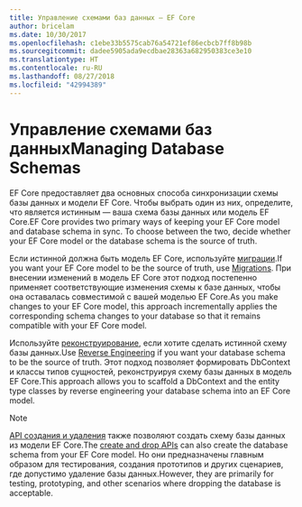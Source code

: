 ```yaml
---
title: Управление схемами баз данных — EF Core
author: bricelam
ms.date: 10/30/2017
ms.openlocfilehash: c1ebe33b5575cab76a54721ef86ecbcb7ff8b98b
ms.sourcegitcommit: dadee5905ada9ecdbae28363a682950383ce3e10
ms.translationtype: HT
ms.contentlocale: ru-RU
ms.lasthandoff: 08/27/2018
ms.locfileid: "42994389"
---
```

# <a name="managing-database-schemas"></a><span data-ttu-id="5a307-102">Управление схемами баз данных</span><span class="sxs-lookup"><span data-stu-id="5a307-102">Managing Database Schemas</span></span>
<span data-ttu-id="5a307-103">EF Core предоставляет два основных способа синхронизации схемы базы данных и модели EF Core. Чтобы выбрать один из них, определите, что является истинным — ваша схема базы данных или модель EF Core.</span><span class="sxs-lookup"><span data-stu-id="5a307-103">EF Core provides two primary ways of keeping your EF Core model and database schema in sync. To choose between the two, decide whether your EF Core model or the database schema is the source of truth.</span></span>

<span data-ttu-id="5a307-104">Если истинной должна быть модель EF Core, используйте [миграции][1].</span><span class="sxs-lookup"><span data-stu-id="5a307-104">If you want your EF Core model to be the source of truth, use [Migrations][1].</span></span> <span data-ttu-id="5a307-105">При внесении изменений в модель EF Core этот подход постепенно применяет соответствующие изменения схемы к базе данных, чтобы она оставалась совместимой с вашей моделью EF Core.</span><span class="sxs-lookup"><span data-stu-id="5a307-105">As you make changes to your EF Core model, this approach incrementally applies the corresponding schema changes to your database so that it remains compatible with your EF Core model.</span></span>

<span data-ttu-id="5a307-106">Используйте [реконструирование][2], если хотите сделать истинной схему базы данных.</span><span class="sxs-lookup"><span data-stu-id="5a307-106">Use [Reverse Engineering][2] if you want your database schema to be the source of truth.</span></span> <span data-ttu-id="5a307-107">Этот подход позволяет формировать DbContext и классы типов сущностей, реконструируя схему базы данных в модель EF Core.</span><span class="sxs-lookup"><span data-stu-id="5a307-107">This approach allows you to scaffold a DbContext and the entity type classes by reverse engineering your database schema into an EF Core model.</span></span>

> [!NOTE]
> <span data-ttu-id="5a307-108">[API создания и удаления][3] также позволяют создать схему базы данных из модели EF Core.</span><span class="sxs-lookup"><span data-stu-id="5a307-108">The [create and drop APIs][3] can also create the database schema from your EF Core model.</span></span> <span data-ttu-id="5a307-109">Но они предназначены главным образом для тестирования, создания прототипов и других сценариев, где допустимо удаление базы данных.</span><span class="sxs-lookup"><span data-stu-id="5a307-109">However, they are primarily for testing, prototyping, and other scenarios where dropping the database is acceptable.</span></span>


  [1]: migrations/index.md
  [2]: scaffolding.md
  [3]: ensure-created.md
